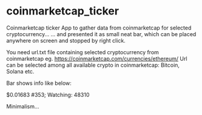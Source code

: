 # coinmarketcap_ticker
Coinmarketcap ticker
App to gather data from coinmarketcap for selected cryptocurrency...
 ... and presented it as small neat bar, which can be placed anywhere on screen and stopped by right click.
 
You need url.txt file containing selected cryptocurrency from coinmarketcap
eg. https://coinmarketcap.com/currencies/ethereum/
Url can be selected among all available crypto in coinmarketcap: Bitcoin, Solana etc.
 
Bar shows info like below:

$0.01683 #353; Watching: 48310

Minimalism...
